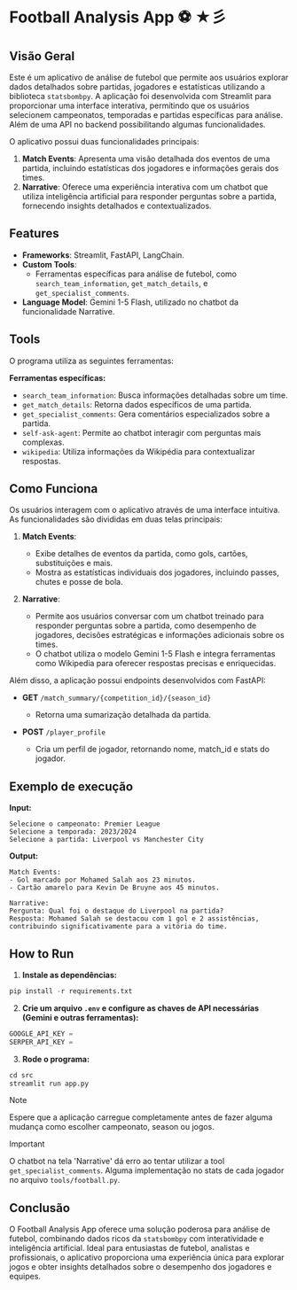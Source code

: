 # Football Analysis App ⚽ ★彡

## Visão Geral
Este é um aplicativo de análise de futebol que permite aos usuários explorar dados detalhados sobre partidas, jogadores e estatísticas utilizando a biblioteca `statsbombpy`. A aplicação foi desenvolvida com Streamlit para proporcionar uma interface interativa, permitindo que os usuários selecionem campeonatos, temporadas e partidas específicas para análise. Além de uma API no backend possibilitando algumas funcionalidades.

O aplicativo possui duas funcionalidades principais:
1. **Match Events**: Apresenta uma visão detalhada dos eventos de uma partida, incluindo estatísticas dos jogadores e informações gerais dos times.
2. **Narrative**: Oferece uma experiência interativa com um chatbot que utiliza inteligência artificial para responder perguntas sobre a partida, fornecendo insights detalhados e contextualizados.

## Features
- **Frameworks**: Streamlit, FastAPI, LangChain.
- **Custom Tools**: 
  - Ferramentas específicas para análise de futebol, como `search_team_information`, `get_match_details`, e `get_specialist_comments`.
- **Language Model**: Gemini 1-5 Flash, utilizado no chatbot da funcionalidade Narrative.

## Tools
O programa utiliza as seguintes ferramentas:

**Ferramentas específicas:**
   - `search_team_information`: Busca informações detalhadas sobre um time.
   - `get_match_details`: Retorna dados específicos de uma partida.
   - `get_specialist_comments`: Gera comentários especializados sobre a partida.
   - `self-ask-agent`: Permite ao chatbot interagir com perguntas mais complexas.
   - `wikipedia`: Utiliza informações da Wikipédia para contextualizar respostas.

## Como Funciona
Os usuários interagem com o aplicativo através de uma interface intuitiva. As funcionalidades são divididas em duas telas principais:

1. **Match Events**:
   - Exibe detalhes de eventos da partida, como gols, cartões, substituições e mais.
   - Mostra as estatísticas individuais dos jogadores, incluindo passes, chutes e posse de bola.

2. **Narrative**:
   - Permite aos usuários conversar com um chatbot treinado para responder perguntas sobre a partida, como desempenho de jogadores, decisões estratégicas e informações adicionais sobre os times.
   - O chatbot utiliza o modelo Gemini 1-5 Flash e integra ferramentas como Wikipedia para oferecer respostas precisas e enriquecidas.

Além disso, a aplicação possui endpoints desenvolvidos com FastAPI:

- **GET** `/match_summary/{competition_id}/{season_id}`
  - Retorna uma sumarização detalhada da partida.

- **POST** `/player_profile`
  - Cria um perfil de jogador, retornando nome, match_id e stats do jogador.

## Exemplo de execução
**Input:**
```
Selecione o campeonato: Premier League
Selecione a temporada: 2023/2024
Selecione a partida: Liverpool vs Manchester City
```

**Output:**
```
Match Events:
- Gol marcado por Mohamed Salah aos 23 minutos.
- Cartão amarelo para Kevin De Bruyne aos 45 minutos.

Narrative:
Pergunta: Qual foi o destaque do Liverpool na partida?
Resposta: Mohamed Salah se destacou com 1 gol e 2 assistências, contribuindo significativamente para a vitória do time.
```

## How to Run

1. **Instale as dependências:**
```python
pip install -r requirements.txt
```

2. **Crie um arquivo `.env` e configure as chaves de API necessárias (Gemini e outras ferramentas):**
```python
GOOGLE_API_KEY =
SERPER_API_KEY =
```

3. **Rode o programa:**
```python
cd src
streamlit run app.py 
```

> [!NOTE]
> Espere que a aplicação carregue completamente antes de fazer alguma mudança como escolher campeonato, season ou jogos.

> [!IMPORTANT]
> O chatbot na tela 'Narrative' dá erro ao tentar utilizar a tool `get_specialist_comments`. Alguma implementação no stats de cada jogador no arquivo `tools/football.py`.

## Conclusão
O Football Analysis App oferece uma solução poderosa para análise de futebol, combinando dados ricos da `statsbombpy` com interatividade e inteligência artificial. Ideal para entusiastas de futebol, analistas e profissionais, o aplicativo proporciona uma experiência única para explorar jogos e obter insights detalhados sobre o desempenho dos jogadores e equipes.

